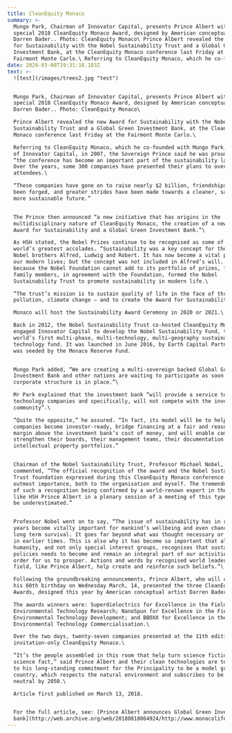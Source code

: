 ```yaml
---
title: CleanEquity Monaco
summary: >-
  Mungo Park, Chairman of Innovator Capital, presents Prince Albert with a
  special 2018 CleanEquity Monaco Award, designed by American conceptual artist
  Darren Bader.. Photo: CleanEquity Monaco\ Prince Albert revealed the new Award
  for Sustainability with the Nobel Sustainability Trust and a Global Green
  Investment Bank, at the CleanEquity Monaco conference last Friday at the
  Fairmont Monte Carlo.\ Referring to CleanEquity Monaco, which he co-fou
date: 2020-03-08T19:31:18.183Z
text: >-
  ![test](/images/trees2.jpg "test")


  Mungo Park, Chairman of Innovator Capital, presents Prince Albert with a
  special 2018 CleanEquity Monaco Award, designed by American conceptual artist
  Darren Bader.. Photo: CleanEquity Monaco\

  Prince Albert revealed the new Award for Sustainability with the Nobel
  Sustainability Trust and a Global Green Investment Bank, at the CleanEquity
  Monaco conference last Friday at the Fairmont Monte Carlo.\

  Referring to CleanEquity Monaco, which he co-founded with Mungo Park, Chairman
  of Innovator Capital, in 2007, the Sovereign Prince said he was proud that
  “the conference has become an important part of the sustainability landscape.
  Over the years, some 300 companies have presented their plans to over 1600
  attendees.\

  “These companies have gone on to raise nearly $2 billion, friendships have
  been forged, and greater strides have been made towards a cleaner, safer and
  more sustainable future.”


  The Prince then announced “a new initiative that has origins in the
  multidisciplinary nature of CleanEquity Monaco, the creation of a new Global
  Award for Sustainability and a Global Green Investment Bank.”\

  As HSH stated, the Nobel Prizes continue to be recognised as some of the
  world’s greatest accolades. “Sustainability was a key concept for the three
  Nobel brothers Alfred, Ludwig and Robert. It has now become a vital part of
  our modern lives; but the concept was not included in Alfred’s will. So,
  because the Nobel Foundation cannot add to its portfolio of prizes, four Nobel
  family members, in agreement with the Foundation, formed the Nobel
  Sustainability Trust to promote sustainability in modern life.\

  “The trust’s mission is to sustain quality of life in the face of threats –
  pollution, climate change – and to create the Award for Sustainability.”\

  Monaco will host the Sustainability Award Ceremony in 2020 or 2021.\

  Back in 2012, the Nobel Sustainability Trust co-hosted CleanEquity Monaco and
  engaged Innovator Capital to develop the Nobel Sustainability Fund, the
  world’s first multi-phase, multi-technology, multi-geography sustainable
  technology fund. It was launched in June 2016, by Earth Capital Partners and
  was seeded by the Monaco Reserve Fund.


  Mungo Park added, “We are creating a multi-sovereign backed Global Green
  Investment Bank and other nations are waiting to participate as soon as the
  corporate structure is in place.”\

  Mr Park explained that the investment bank “will provide a service to
  technology companies and specifically, will not compete with the investment
  community”.\

  “Quite the opposite,” he assured. “In fact, its model will be to help
  companies become investor-ready, bridge financing at a fair and reasonable
  margin above the investment bank’s cost of money, and will enable companies to
  strengthen their boards, their management teams, their documentation and their
  intellectual property portfolios.”


  Chairman of the Nobel Sustainability Trust, Professor Michael Nobel,
  commented, “The official recognition of the award and the Nobel Sustainability
  Trust foundation expressed during this CleanEquity Monaco conference is of
  outmost importance, both to the organisation and myself. The tremendous value
  of such a recognition being confirmed by a world-renown expert in the field
  like HSH Prince Albert in a plenary session of a meeting of this type cannot
  be underestimated.”


  Professor Nobel went on to say, “The issue of sustainability has in recent
  years become vitally important for mankind’s wellbeing and even chances of
  long term survival. It goes far beyond what was thought necessary or important
  in earlier times. This is also why it has become so important that all of
  humanity, and not only special interest groups, recognises that sustainability
  policies needs to become and remain an integral part of our activities in
  order for us to prosper. Actions and words by recognised world leaders in the
  field, like Prince Albert, help create and reinforce such beliefs.”\

  Following the groundbreaking announcements, Prince Albert, who will celebrate
  his 60th birthday on Wednesday March, 14, presented the three CleanEquity
  Awards, designed this year by American conceptual artist Darren Bader.\

  The awards winners were: Superdielectrics for Excellence in the Field of
  Environmental Technology Research; NanoSpun for Excellence in the Field of
  Environmental Technology Development; and BBOXX for Excellence in the Field of
  Environmental Technology Commercialisation.\

  Over the two days, twenty-seven companies presented at the 11th edition of the
  invitation-only CleanEquity Monaco.\

  “It’s the people assembled in this room that help turn science fiction into
  science fact,” said Prince Albert and their clean technologies are testament
  to his long-standing commitment for the Principality to be a model green
  country, which respects the natural environment and subscribes to be carbon
  neutral by 2050.\

  Article first published on March 13, 2018.


  For the full article, see: [Prince Albert announces Global Green Investment
  bank](http://web.archive.org/web/20180818064924/http://www.monacolife.net/prince-albert-announces-new-award-with-nobel-sustainability-trust-and-global-green-investment-bank/)
---
```


